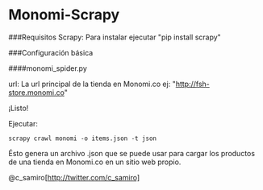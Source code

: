 Monomi-Scrapy
=============

###Requisitos
Scrapy: Para instalar ejecutar "pip install scrapy"

###Configuración básica

####monomi_spider.py

url: La url principal de la tienda en Monomi.co ej: "http://fsh-store.monomi.co"

¡Listo!

Ejecutar:

    scrapy crawl monomi -o items.json -t json

Ésto genera un archivo .json que se puede usar para cargar los productos de una tienda en Monomi.co en un sitio web propio.

@c_samiro[http://twitter.com/c_samiro]